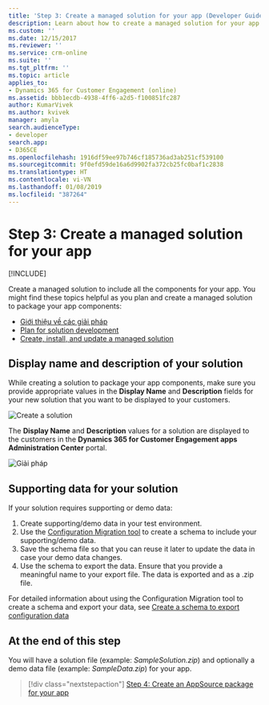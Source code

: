 ```yaml
---
title: 'Step 3: Create a managed solution for your app (Developer Guide for Dynamics 365 for Customer Engagement apps)| MicrosoftDocs'
description: Learn about how to create a managed solution for your app to include all the components. This is required for publishing an app to Appsource.
ms.custom: ''
ms.date: 12/15/2017
ms.reviewer: ''
ms.service: crm-online
ms.suite: ''
ms.tgt_pltfrm: ''
ms.topic: article
applies_to:
- Dynamics 365 for Customer Engagement (online)
ms.assetid: bbb1ecdb-4938-4ff6-a2d5-f100851fc287
author: KumarVivek
ms.author: kvivek
manager: amyla
search.audienceType:
- developer
search.app:
- D365CE
ms.openlocfilehash: 1916df59ee97b746cf185736ad3ab251cf539100
ms.sourcegitcommit: 9f0efd59de16a6d9902fa372cb25fc0baf1c2838
ms.translationtype: HT
ms.contentlocale: vi-VN
ms.lasthandoff: 01/08/2019
ms.locfileid: "387264"
---
```

# <a name="step-3-create-a-managed-solution-for-your-app"></a>Step 3: Create a managed solution for your app

[!INCLUDE[](../includes/cc_applies_to_update_9_0_0.md)]

Create a managed solution to include all the components for your app. You might find these topics helpful as you plan and create a managed solution to package your app components:
- [Giới thiệu về các giải pháp](introduction-solutions.md)
- [Plan for solution development](plan-solution-development.md) 
- [Create, install, and update a managed solution](create-install-update-managed-solution.md)

## <a name="display-name-and-description-of-your-solution"></a>Display name and description of your solution

While creating a solution to package your app components, make sure you provide appropriate values in the **Display Name** and **Description** fields for your new solution that you want to be displayed to your customers.

![Create a solution](media/appsource-new-solution.png)

The **Display Name** and **Description** values for a solution are displayed to the customers in the **Dynamics 365 for Customer Engagement apps Administration Center** portal.

![Giải pháp](media/appsource-solution-names.png)

## <a name="supporting-data-for-your-solution"></a>Supporting data for your solution

If your solution requires supporting or demo data:
1. Create supporting/demo data in your test environment.
2. Use the [Configuration Migration tool](../admin/manage-configuration-data.md) to create a schema to include your supporting/demo data. 
3. Save the schema file so that you can reuse it later to update the data in case your demo data changes.
4. Use the schema to export the data. Ensure that you provide a meaningful name to your export file. The data is exported and as a .zip file.

For detailed information about using the Configuration Migration tool to create a schema and export your data, see [Create a schema to export configuration data](../admin/create-schema-export-configuration-data.md)

## <a name="at-the-end-of-this-step"></a>At the end of this step

You will have a solution file (example: *SampleSolution.zip*) and optionally a demo data file (example: *SampleData.zip*) for your app.


> [!div class="nextstepaction"]
> [Step 4: Create an AppSource package for your app](create-package-app-appsource.md) 